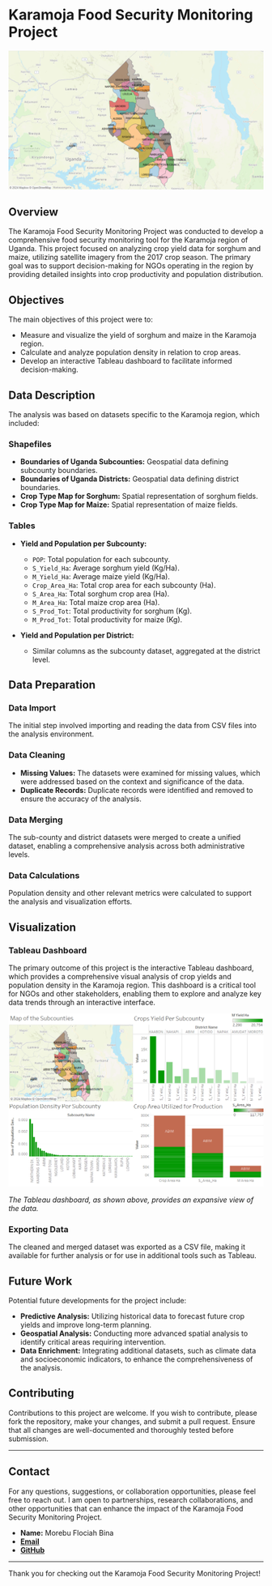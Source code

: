 # Karamoja Food Security Monitoring Project
![Tableau Dashboard](map.png)
## Overview

The Karamoja Food Security Monitoring Project was conducted to develop a comprehensive food security monitoring tool for the Karamoja region of Uganda. This project focused on analyzing crop yield data for sorghum and maize, utilizing satellite imagery from the 2017 crop season. The primary goal was to support decision-making for NGOs operating in the region by providing detailed insights into crop productivity and population distribution.

## Objectives

The main objectives of this project were to:
- Measure and visualize the yield of sorghum and maize in the Karamoja region.
- Calculate and analyze population density in relation to crop areas.
- Develop an interactive Tableau dashboard to facilitate informed decision-making.

## Data Description

The analysis was based on datasets specific to the Karamoja region, which included:

### Shapefiles
- **Boundaries of Uganda Subcounties:** Geospatial data defining subcounty boundaries.
- **Boundaries of Uganda Districts:** Geospatial data defining district boundaries.
- **Crop Type Map for Sorghum:** Spatial representation of sorghum fields.
- **Crop Type Map for Maize:** Spatial representation of maize fields.

### Tables
- **Yield and Population per Subcounty:**
  - `POP`: Total population for each subcounty.
  - `S_Yield_Ha`: Average sorghum yield (Kg/Ha).
  - `M_Yield_Ha`: Average maize yield (Kg/Ha).
  - `Crop_Area_Ha`: Total crop area for each subcounty (Ha).
  - `S_Area_Ha`: Total sorghum crop area (Ha).
  - `M_Area_Ha`: Total maize crop area (Ha).
  - `S_Prod_Tot`: Total productivity for sorghum (Kg).
  - `M_Prod_Tot`: Total productivity for maize (Kg).

- **Yield and Population per District:**
  - Similar columns as the subcounty dataset, aggregated at the district level.

## Data Preparation

### Data Import
The initial step involved importing and reading the data from CSV files into the analysis environment.

### Data Cleaning
- **Missing Values:** The datasets were examined for missing values, which were addressed based on the context and significance of the data.
- **Duplicate Records:** Duplicate records were identified and removed to ensure the accuracy of the analysis.

### Data Merging
The sub-county and district datasets were merged to create a unified dataset, enabling a comprehensive analysis across both administrative levels.

### Data Calculations
Population density and other relevant metrics were calculated to support the analysis and visualization efforts.

## Visualization

### Tableau Dashboard

The primary outcome of this project is the interactive Tableau dashboard, which provides a comprehensive visual analysis of crop yields and population density in the Karamoja region. This dashboard is a critical tool for NGOs and other stakeholders, enabling them to explore and analyze key data trends through an interactive interface.

![Tableau Dashboard](dashboard.png)

*The Tableau dashboard, as shown above,  provides  an expansive view of the data.*

### Exporting Data
The cleaned and merged dataset was exported as a CSV file, making it available for further analysis or for use in additional tools such as Tableau.

## Future Work

Potential future developments for the project include:
- **Predictive Analysis:** Utilizing historical data to forecast future crop yields and improve long-term planning.
- **Geospatial Analysis:** Conducting more advanced spatial analysis to identify critical areas requiring intervention.
- **Data Enrichment:** Integrating additional datasets, such as climate data and socioeconomic indicators, to enhance the comprehensiveness of the analysis.

## Contributing

Contributions to this project are welcome. If you wish to contribute, please fork the repository, make your changes, and submit a pull request. Ensure that all changes are well-documented and thoroughly tested before submission.

---

## Contact

For any questions, suggestions, or collaboration opportunities, please feel free to reach out. I am open to partnerships, research collaborations, and other opportunities that can enhance the impact of the Karamoja Food Security Monitoring Project.


- **Name:** Morebu Flociah Bina
- [**Email**](mailto:flociahbina@gmail.com)
- [**GitHub**](https://github.com/Flociah) 

---

Thank you for checking out the Karamoja Food Security Monitoring Project!

